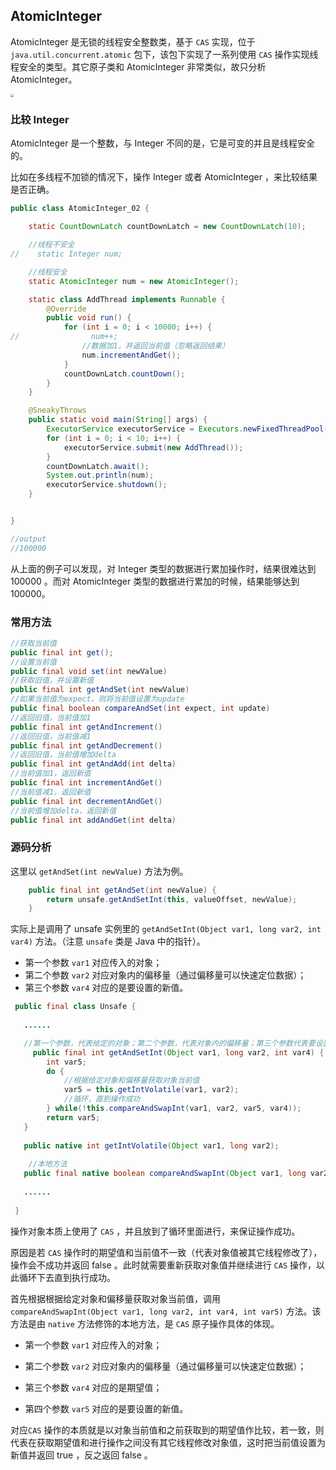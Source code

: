 ## AtomicInteger

AtomicInteger 是无锁的线程安全整数类，基于 `CAS` 实现，位于 `java.util.concurrent.atomic` 包下，该包下实现了一系列使用 `CAS` 操作实现线程安全的类型。其它原子类和 AtomicInteger 非常类似，故只分析 AtomicInteger。

<img src="https://cdn.jsdelivr.net/gh/AlbertYang0801/pic-bed@main/img/20210308171220.png" style="zoom:33%;" />

### 比较 Integer

AtomicInteger 是一个整数，与 Integer 不同的是，它是可变的并且是线程安全的。

比如在多线程不加锁的情况下，操作 Integer 或者 AtomicInteger ，来比较结果是否正确。

```java
public class AtomicInteger_02 {

    static CountDownLatch countDownLatch = new CountDownLatch(10);

    //线程不安全
//    static Integer num;

    //线程安全
    static AtomicInteger num = new AtomicInteger();

    static class AddThread implements Runnable {
        @Override
        public void run() {
            for (int i = 0; i < 10000; i++) {
//                num++;
              	//数据加1，并返回当前值（忽略返回结果）
                num.incrementAndGet();
            }
            countDownLatch.countDown();
        }
    }

    @SneakyThrows
    public static void main(String[] args) {
        ExecutorService executorService = Executors.newFixedThreadPool(10);
        for (int i = 0; i < 10; i++) {
            executorService.submit(new AddThread());
        }
        countDownLatch.await();
        System.out.println(num);
        executorService.shutdown();
    }


}

//output
//100000
```

从上面的例子可以发现，对 Integer 类型的数据进行累加操作时，结果很难达到 100000 。而对 AtomicInteger 类型的数据进行累加的时候，结果能够达到 100000。

### 常用方法

```java
//获取当前值
public final int get();   
//设置当前值
public final void set(int newValue)
//获取旧值，并设置新值
public final int getAndSet(int newValue)
//如果当前值为expect，则将当前值设置为update
public final boolean compareAndSet(int expect, int update) 
//返回旧值，当前值加1
public final int getAndIncrement()
//返回旧值，当前值减1
public final int getAndDecrement()
//返回旧值，当前值增加delta
public final int getAndAdd(int delta)
//当前值加1，返回新值
public final int incrementAndGet() 
//当前值减1，返回新值
public final int decrementAndGet()
//当前值增加delta，返回新值
public final int addAndGet(int delta)
```

### 源码分析

这里以 `getAndSet(int newValue)` 方法为例。

```java
    public final int getAndSet(int newValue) {
        return unsafe.getAndSetInt(this, valueOffset, newValue);
    }
```

实际上是调用了 unsafe 实例里的 `getAndSetInt(Object var1, long var2, int var4)` 方法。（注意 `unsafe` 类是 Java 中的指针）。

- 第一个参数 `var1` 对应传入的对象；
- 第二个参数 `var2` 对应对象内的偏移量（通过偏移量可以快速定位数据）；
- 第三个参数 `var4` 对应的是要设置的新值。

```java
 public final class Unsafe {
   
   ......

   //第一个参数，代表给定的对象；第二个参数，代表对象内的偏移量；第三个参数代表要设置的值
	 public final int getAndSetInt(Object var1, long var2, int var4) {
        int var5;
        do {
          	//根据给定对象和偏移量获取对象当前值
            var5 = this.getIntVolatile(var1, var2);
          	//循环，直到操作成功
        } while(!this.compareAndSwapInt(var1, var2, var5, var4));
        return var5;
   }
   
   public native int getIntVolatile(Object var1, long var2);
   
    //本地方法
   public final native boolean compareAndSwapInt(Object var1, long var2, int var4, int var5);
   
   ......
   
 }
```

操作对象本质上使用了 `CAS` ，并且放到了循环里面进行，来保证操作成功。

原因是若 `CAS` 操作时的期望值和当前值不一致（代表对象值被其它线程修改了），操作会不成功并返回 false 。此时就需要重新获取对象值并继续进行 `CAS` 操作，以此循环下去直到执行成功。

首先根据根据给定对象和偏移量获取对象当前值，调用 `compareAndSwapInt(Object var1, long var2, int var4, int var5)` 方法。该方法是由 `native` 方法修饰的本地方法，是 `CAS` 原子操作具体的体现。

- 第一个参数 `var1` 对应传入的对象；

- 第二个参数 `var2` 对应对象内的偏移量（通过偏移量可以快速定位数据）；

- 第三个参数 `var4` 对应的是期望值；

- 第四个参数 `var5` 对应的是要设置的新值。


对应`CAS` 操作的本质就是以对象当前值和之前获取到的期望值作比较，若一致，则代表在获取期望值和进行操作之间没有其它线程修改对象值，这时把当前值设置为新值并返回 true ，反之返回 false 。